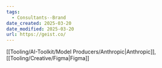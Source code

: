 ```yaml
---
tags:
  - Consultants--Brand
date_created: 2025-03-20
date_modified: 2025-03-20
url: https://geist.co/
---
```

[[Tooling/AI-Toolkit/Model Producers/Anthropic|Anthropic]], [[Tooling/Creative/Figma|Figma]]

